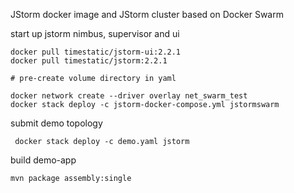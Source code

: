 JStorm docker image and JStorm cluster based on Docker Swarm 

start up jstorm nimbus, supervisor and ui
```shell
docker pull timestatic/jstorm-ui:2.2.1
docker pull timestatic/jstorm:2.2.1

# pre-create volume directory in yaml

docker network create --driver overlay net_swarm_test
docker stack deploy -c jstorm-docker-compose.yml jstormswarm
```

submit demo topology
```shell
 docker stack deploy -c demo.yaml jstorm
```

build demo-app
```shell
mvn package assembly:single
```
